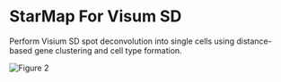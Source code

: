 # StarMap For Visum SD

 Perform Visium SD spot deconvolution into single cells using distance-based gene clustering and cell type formation.
 
![Figure 2](https://github.com/user-attachments/assets/ac4a2b71-b7e4-4f02-beba-47b823e1a201)

